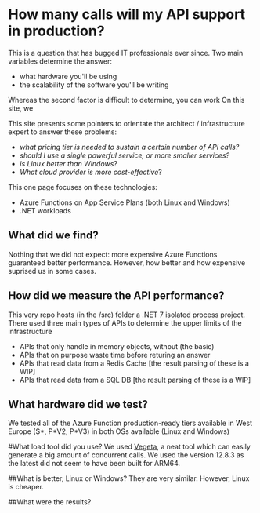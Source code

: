 # How many calls will my API support in production?
This is a question that has bugged IT professionals ever since.
Two main variables determine the answer:
- what hardware you'll be using
- the scalability of the software you'll be writing

Whereas the second factor is difficult to determine, you can work 
On this site, we 

This site presents some pointers to orientate the architect / infrastructure expert to answer these problems: 
- _what pricing tier is needed to sustain a certain number of API calls?_
- _should I use a single powerful service, or more smaller services?_
- _is Linux better than Windows_?
- _What cloud provider is more cost-effective_?

This one page focuses on these technologies:
- Azure Functions on App Service Plans (both Linux and Windows)
- .NET workloads

## What did we find?
Nothing that we did not expect: more expensive Azure Functions guaranteed better performance. However, how better and how expensive suprised us in some cases.

## How did we measure the API performance?
This very repo hosts (in the /src) folder a .NET 7 isolated process project. 
There used three main types of APIs to determine the upper limits of the infrastructure
- APIs that only handle in memory objects, without (the basic)
- APIs that on purpose waste time before returing an answer
- APIs that read data from a Redis Cache \[the result parsing of these is a WIP]
- APIs that read data from a SQL DB \[the result parsing of these is a WIP]

## What hardware did we test?
We tested all of the Azure Function production-ready tiers available in West Europe (S\*, P\*V2, P\*V3) in both OSs available (Linux and Windows)

#What load tool did you use?
We used <a href="https://github.com/tsenart/vegeta">Vegeta</a>, a neat tool which can easily generate a big amount of concurrent calls. We used the version 12.8.3 as the latest did not seem to have been built for ARM64.

##What is better, Linux or Windows?
They are very similar. However, Linux is cheaper.

##What were the results?

